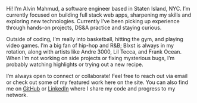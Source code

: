 Hi! I’m Alvin Mahmud, a software engineer based in Staten Island, NYC. I’m currently focused on building full stack web apps, sharpening my skills and exploring new technologies. Currently I’ve been picking up experience through hands-on projects, DS&A practice and staying curious.

Outside of coding, I’m really into basketball, hitting the gym, and playing video games. I’m a big fan of hip-hop and R&B; Blxst is always in my rotation, along with artists like Andre 3000, Lil Tecca, and Frank Ocean. When I’m not working on side projects or fixing mysterious bugs, I’m probably watching highlights or trying out a new recipe.

I’m always open to connect or collaborate! Feel free to reach out via email or check out some of my featured work here on the site. You can also find me on [GitHub](https://github.com/alvinmahmud) or [LinkedIn](https://www.linkedin.com/in/alvin-mahmud/) where I share my code and progress to my network.
